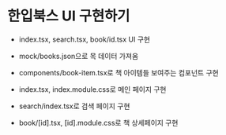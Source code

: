 # 한입북스 UI 구현하기

- index.tsx, search.tsx, book/id.tsx UI 구현

- mock/books.json으로 목 데이터 가져옴

- components/book-item.tsx로 책 아이템들 보여주는 컴포넌트 구현

- index.tsx, index.module.css로 메인 페이지 구현
- search/index.tsx로 검색 페이지 구현
- book/[id].tsx, [id].module.css로 책 상세페이지 구현
